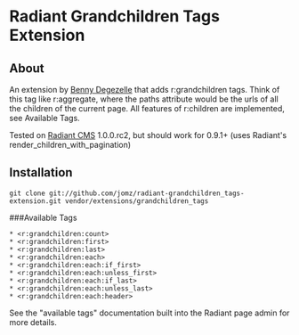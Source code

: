 Radiant Grandchildren Tags Extension
===

About
---

An extension by [Benny Degezelle][jomz] that adds r:grandchildren tags. Think of this tag like r:aggregate, where the paths attribute would be the urls of all the children of the current page. All features of r:children are implemented, see Available Tags.

Tested on [Radiant CMS][radiant] 1.0.0.rc2, but should work for 0.9.1+ (uses Radiant's render_children_with_pagination)

Installation
---
  
    git clone git://github.com/jomz/radiant-grandchildren_tags-extension.git vendor/extensions/grandchildren_tags


###Available Tags

    * <r:grandchildren:count>
    * <r:grandchildren:first>
    * <r:grandchildren:last>
    * <r:grandchildren:each>
    * <r:grandchildren:each:if_first>
    * <r:grandchildren:each:unless_first>
    * <r:grandchildren:each:if_last>
    * <r:grandchildren:each:unless_last>
    * <r:grandchildren:each:header>

See the "available tags" documentation built into the Radiant page admin for more details.

[jomz]: http://github.com/jomz
[radiant]: http://radiantcms.org/
